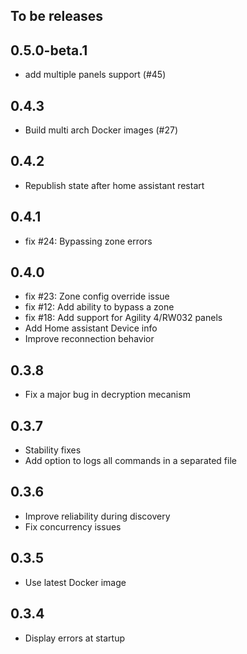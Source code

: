 <!-- https://developers.home-assistant.io/docs/add-ons/presentation#keeping-a-changelog -->
## To be releases

## 0.5.0-beta.1
- add multiple panels support (#45)

## 0.4.3
- Build multi arch Docker images (#27)

## 0.4.2
- Republish state after home assistant restart

## 0.4.1
- fix #24: Bypassing zone errors

## 0.4.0
- fix #23: Zone config override issue
- fix #12: Add ability to bypass a zone
- fix #18: Add support for Agility 4/RW032 panels
- Add Home assistant Device info
- Improve reconnection behavior

## 0.3.8

- Fix a major bug in decryption mecanism

## 0.3.7

- Stability fixes
- Add option to logs all commands in a separated file

## 0.3.6

- Improve reliability during discovery
- Fix concurrency issues

## 0.3.5

- Use latest Docker image

## 0.3.4

- Display errors at startup
